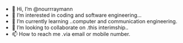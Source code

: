 - 👋 Hi, I’m @nourrraymann
- 👀 I’m interested in coding and software engineering...
- 🌱 I’m currently learning ..computer and communication engineering.
- 💞️ I’m looking to collaborate on .this interimship..
- 📫 How to reach me .via email or mobile number.

<!---
nourrraymann/nourrraymann is a ✨ special ✨ repository because its `README.md` (this file) appears on your GitHub profile.
You can click the Preview link to take a look at your changes.
--->
